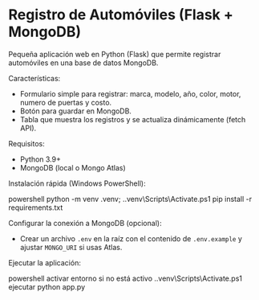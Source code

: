# Registro de Automóviles (Flask + MongoDB)

Pequeña aplicación web en Python (Flask) que permite registrar automóviles en una base de datos MongoDB.

Características:
- Formulario simple para registrar: marca, modelo, año, color, motor, numero de puertas y costo.
- Botón para guardar en MongoDB.
- Tabla que muestra los registros y se actualiza dinámicamente (fetch API).

Requisitos:
- Python 3.9+
- MongoDB (local o Mongo Atlas)

Instalación rápida (Windows PowerShell):

powershell
python -m venv .venv; .\.venv\Scripts\Activate.ps1
pip install -r requirements.txt

Configurar la conexión a MongoDB (opcional):
- Crear un archivo `.env` en la raíz con el contenido de `.env.example` y ajustar `MONGO_URI` si usas Atlas.

Ejecutar la aplicación:

powershell
activar entorno si no está activo
.\.venv\Scripts\Activate.ps1
ejecutar
python app.py
